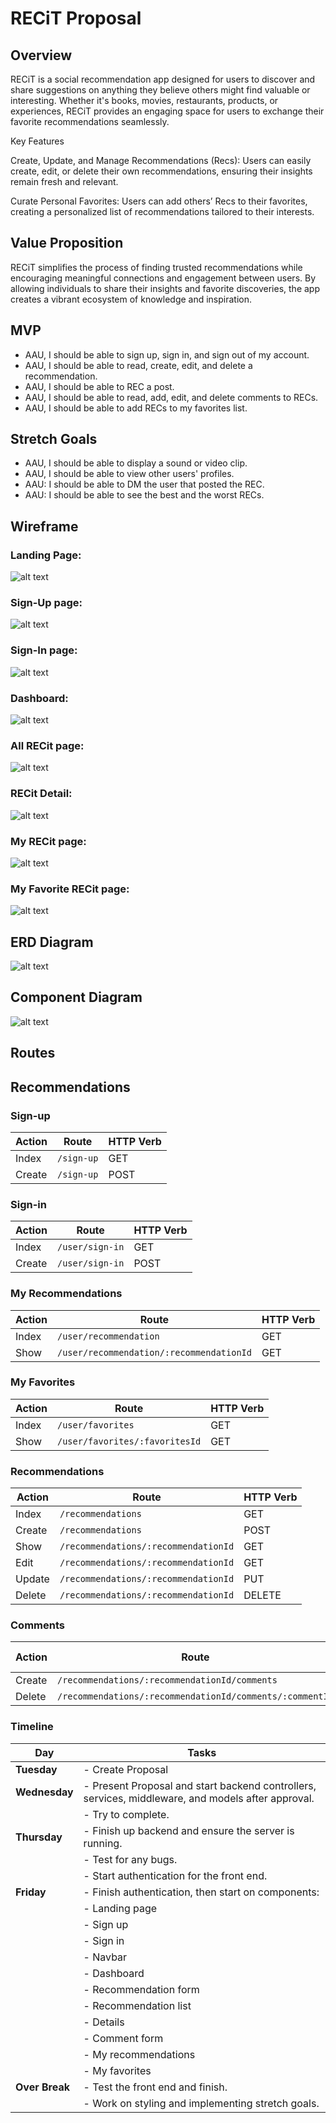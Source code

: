 

# RECiT Proposal

##  Overview
RECiT is a social recommendation app designed for users to discover and share suggestions on anything they believe others might find valuable or interesting. Whether it's books, movies, restaurants, products, or experiences, RECiT provides an engaging space for users to exchange their favorite recommendations seamlessly.

Key Features

Create, Update, and Manage Recommendations (Recs): Users can easily create, edit, or delete their own recommendations, ensuring their insights remain fresh and relevant.

Curate Personal Favorites: Users can add others’ Recs to their favorites, creating a personalized list of recommendations tailored to their interests.

## Value Proposition
RECiT simplifies the process of finding trusted recommendations while encouraging meaningful connections and engagement between users. By allowing individuals to share their insights and favorite discoveries, the app creates a vibrant ecosystem of knowledge and inspiration.



## MVP
- AAU, I should be able to sign up, sign in, and sign out of my account.
- AAU, I should be able to read, create, edit, and delete a recommendation.
- AAU, I should be able to REC a post.
- AAU, I should be able to read, add, edit, and delete comments to RECs.
- AAU, I should be able to add RECs to my favorites list.

## Stretch Goals

- AAU, I should be able to display a sound or video clip.
- AAU, I should be able to view other users' profiles.
- AAU: I should be able to DM the user that posted the REC.
- AAU: I should be able to see the best and the worst RECs.

## Wireframe
### Landing Page:
![alt text](image.png)
### Sign-Up page:
![alt text](image-1.png)
### Sign-In page:
![alt text](image-2.png)
### Dashboard:
![alt text](image-3.png)
### All RECit page:
![alt text](image-4.png)
### RECit Detail:
![alt text](image-5.png)
### My RECit page:
![alt text](image-6.png)
### My Favorite RECit page:
![alt text](image-7.png)


## ERD Diagram
![alt text](image-9.png)

## Component Diagram
![alt text](IMG_8778.png)

## Routes

## Recommendations

### Sign-up

| Action  | Route       | HTTP Verb |
|---------|-------------|-----------|
| Index   | `/sign-up`  | GET       |
| Create  | `/sign-up`  | POST      |

### Sign-in

| Action  | Route           | HTTP Verb |
|---------|-----------------|-----------|
| Index   | `/user/sign-in` | GET       |
| Create  | `/user/sign-in` | POST      |

### My Recommendations

| Action | Route                                   | HTTP Verb |
|--------|----------------------------------------|-----------|
| Index  | `/user/recommendation`                 | GET       |
| Show   | `/user/recommendation/:recommendationId` | GET       |

### My Favorites

| Action | Route                          | HTTP Verb |
|--------|--------------------------------|-----------|
| Index  | `/user/favorites`              | GET       |
| Show   | `/user/favorites/:favoritesId` | GET       |

### Recommendations

| Action  | Route                                   | HTTP Verb |
|---------|----------------------------------------|-----------|
| Index   | `/recommendations`                     | GET       |
| Create  | `/recommendations`                     | POST      |
| Show    | `/recommendations/:recommendationId`   | GET       |
| Edit    | `/recommendations/:recommendationId`   | GET       |
| Update  | `/recommendations/:recommendationId`   | PUT       |
| Delete  | `/recommendations/:recommendationId`   | DELETE    |

### Comments

| Action | Route                                                   | HTTP Verb |
|--------|--------------------------------------------------------|-----------|
| Create | `/recommendations/:recommendationId/comments`          | POST      |
| Delete | `/recommendations/:recommendationId/comments/:commentId` | DELETE    |


### Timeline

| Day           | Tasks                                                                                              |
|---------------|----------------------------------------------------------------------------------------------------|
| **Tuesday**   | - Create Proposal                                                                                  |
| **Wednesday** | - Present Proposal and start backend controllers, services, middleware, and models after approval. |
|               | - Try to complete.                                                                                 |
| **Thursday**  | - Finish up backend and ensure the server is running.                                              |
|               | - Test for any bugs.                                                                               |
|               | - Start authentication for the front end.                                                         |
| **Friday**    | - Finish authentication, then start on components:                                                |
|               |   - Landing page                                                                                   |
|               |   - Sign up                                                                                       |
|               |   - Sign in                                                                                       |
|               |   - Navbar                                                                                        |
|               |   - Dashboard                                                                                     |
|               |   - Recommendation form                                                                           |
|               |   - Recommendation list                                                                           |
|               |   - Details                                                                                       |
|               |   - Comment form                                                                                  |
|               |   - My recommendations                                                                            |
|               |   - My favorites                                                                                  |
| **Over Break**| - Test the front end and finish.                                                                   |
|               | - Work on styling and implementing stretch goals.                                                 |

